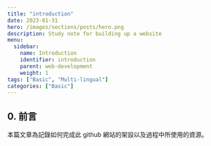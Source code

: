 ```yaml
---
title: "introduction"
date: 2023-01-31
hero: /images/sections/posts/hero.png
description: Study note for building up a website
menu:
  sidebar:
    name: Introduction
    identifier: introduction
    parent: web-development
    weight: 1
tags: ["Basic", "Multi-lingual"]
categories: ["Basic"]
---
```

## 0. 前言
本篇文章為記錄如何完成此 github 網站的架設以及過程中所使用的資源。



